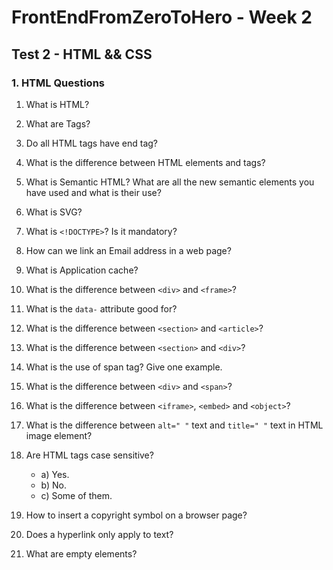 # FrontEndFromZeroToHero - Week 2

## Test 2 - HTML && CSS

### 1. HTML Questions


1. What is HTML?

2. What are Tags?

3. Do all HTML tags have end tag?

4. What is the difference between HTML elements and tags?

1. What is Semantic HTML? What are all the new semantic elements you have used and what is their use?

2. What is SVG?

3. What is ``<!DOCTYPE>``? Is it mandatory?

4. How can we link an Email address in a web page?

5. What is Application cache?

6. What is the difference between ``<div>`` and ``<frame>``?
 
7. What is the ``data-`` attribute good for?

8. What is the difference between ``<section>`` and ``<article>``?

9. What is the difference between ``<section>`` and ``<div>``?

9. What is the use of span tag? Give one example.

10. What is the difference between ``<div>``  and ``<span>``?

11. What is the difference between ``<iframe>``, ``<embed>`` and ``<object>``?

12. What is the difference between ``alt=" "`` text and ``title=" "`` text in HTML image element?

13. Are HTML tags case sensitive? 
 
    * a) Yes.
    * b) No.
    * c) Some of them.
   
14. How to insert a copyright symbol on a browser page?

15. Does a hyperlink only apply to text?

16. What are empty elements?

